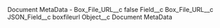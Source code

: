 <?xml version="1.0" encoding="UTF-8"?>
<CustomMetadata xmlns="http://soap.sforce.com/2006/04/metadata" xmlns:xsi="http://www.w3.org/2001/XMLSchema-instance" xmlns:xsd="http://www.w3.org/2001/XMLSchema">
    <label>Document MetaData - Box_File_URL__c</label>
    <protected>false</protected>
    <values>
        <field>Field__c</field>
        <value xsi:type="xsd:string">Box_File_URL__c</value>
    </values>
    <values>
        <field>JSON_Field__c</field>
        <value xsi:type="xsd:string">boxfileurl</value>
    </values>
    <values>
        <field>Object__c</field>
        <value xsi:type="xsd:string">Document MetaData</value>
    </values>
</CustomMetadata>
